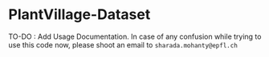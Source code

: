 # PlantVillage-Dataset


TO-DO : Add Usage Documentation. In case of any confusion while trying to use this code now, please shoot an email to `sharada.mohanty@epfl.ch`

